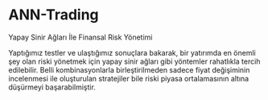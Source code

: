 # ANN-Trading
Yapay Sinir Ağları İle Finansal Risk Yönetimi


Yaptığımız testler ve ulaştığımız sonuçlara bakarak, bir yatırımda en önemli şey olan riski yönetmek için yapay sinir ağları gibi yöntemler rahatlıkla tercih edilebilir. Belli kombinasyonlarla birleştirilmeden sadece fiyat değişiminin incelenmesi ile oluşturulan stratejiler bile riski piyasa ortalamasının altına düşürmeyi başarabilmiştir. 
